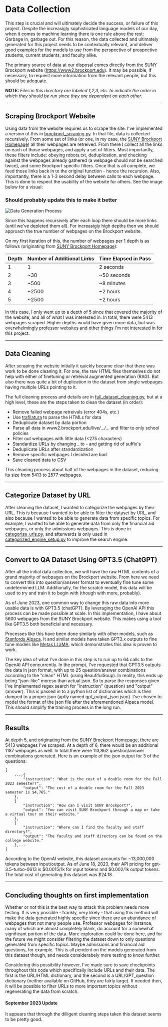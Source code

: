 # Data Collection

This step is crucial and will ultimately decide the success, or failure of this project. Despite the increasigly sophisticated language models of our day, when it comes to machine learning there is one rule above the rest:  Garbage in, garbage out. For this reason, the data collected and ultimately generated for this project needs to be contextually relevant, and deliver good examples for the models to use from the perspective of prospective students, current students, and faculty alike.

The primary source of data at our disposal comes directly from the SUNY Brockport website (https://www2.brockport.edu). It may be possible, if necessary, to request more information from the relevant people, but this should be adequate. 

**NOTE:** *Files in this directory are labeled 1,2,3, etc. to indicate the order in which they should be run since they are dependent on each other.*

---
## Scraping Brockport Website

Using data from the website requires us to scrape the site. I've implemented a version of this in [brockport_scraping.py](./brockport_scraping.py). In that file, data is collected recursively. From some set of links (or one, in my case, the [SUNY Brockport Homepage](https://www2.brockport.edu/)) all their webpages are retreived. From there I collect all the links on each of those webpages, and apply a set of filters. Most importantly, these filters include: obeying robots.txt, deduplication, and checking against the webpages already gathered (a webpage should not be searched twice), and some Brockport specific filters. Once that is all complete, we feed those links back in to the original function - hence the recursion. Also, importantly, there is a 1-3 second delay between calls to each webpage. This is done to respect the usability of the website for others. See the image below for a visual:

### **Should probably update this to make it better**
![Data Generation Process](https://i.ibb.co/KjnySP1/cycle-white.png)

Since this happens recursively after each loop there should be more links (until we've depleted them all). For increasigly high depths then we should approach the true number of webpages on the Brockport website.

On my first iteration of this, the number of webpages per 1 depth is as follows (originating from [SUNY Brockport Homepage](https://www2.brockport.edu/)):

| Depth | Number of Additional Links | Time Elapsed in Pass |
|-------|----------------------------|----------------------|
| 1     | 1                          | 2 seconds            |
| 2     | ~30                        | ~50 seconds          |
| 3     | ~500                       | ~8 minutes           |
| 4     | ~2500                      | ~2 hours             |
| 5     | ~2500                      | ~2 hours             |

In this case, I only went up to a depth of 5 since that covered the majority of the website, and all of what I was interested in. In total, there were 5413 webpages scraped. Higher depths would have given more data, but was overwhelmingly professor websites and other things I'm not interested in for this project.

---
## Data Cleaning

After scraping the website initially it quickly became clear that there was work to be done cleaning it. For one, the raw HTML files themselves do not help with either of finetuning or retreival augmented generation (RAG). But also there was quite a bit of duplication in the dataset from single webpages having multiple URLs pointing to it.

The full cleaning process and details are in [full_dataset_cleaning.py](./full_dataset_cleaning.py), but at a high level, these are the steps taken to clean the dataset (in order):

- Remove failed webpage retreivals (error 404s, etc.)
- Use [trafilatura](https://trafilatura.readthedocs.io/en/latest/) to parse the HTMLs for data
- Deduplicate dataset by data portion
- Parse all data in www2.brockport.edu/live/.../... and filter to only school policies
- Filter out webpages with little data (<275 characters)
- Standardize URLs by changing _ to - and getting rid of suffix's
- Deduplicate URLs after standardization
- Remove specific webpages I decided are bad
- Save cleaned data to CSV

This cleaning process about half of the webpages in the dataset, reducing its size from 5413 to 2577 webpages. 

---
## Categorize Dataset by URL

After cleaning the dataset, I wanted to categorize the webpages by their URL. This is because I wanted to be able to filter the dataset by URL, and also because I wanted to be able to generate data from specific topics. For example, I wanted to be able to generate data from only the financial aid webpages, or only the admissions webpages. This is done in [categorize_urls.py](./categorize_urls.py), and afterwards is only used in [categorized_engine_setup.py](../chatgpt_pe/categorized_engine_setup.py) to improve the search engine.

---
## Convert to QA Dataset Using GPT3.5 (ChatGPT)

After all the initial data collection, we will have the raw HTML contents of a grand majority of webpages on the Brockport website. From here we need to convert this into question/answer format to eventually fine tune some undetermined LLM. Additionally, for the scratch model, this data will be used to try and train it to begin with (though with more, probably). 

As of June 2023, one common way to change this raw data into more usable data is with GPT3.5 (chatGPT). By leveraging the OpenAI API this process can be made possible at scale. In this implementation, I have about 5600 webpages from the SUNY Brockport website. This makes using a tool like GPT3.5 both beneficial and necessary. 

Processes like this have been done similarly with other models, such as [Stanfords Alpaca](https://github.com/tatsu-lab/stanford_alpaca). It and similar models have taken GPT3.x outputs to fine tune models like [Metas LLaMA](https://github.com/facebookresearch/llama), which demonstrates this idea is proven to work.

The key idea of what I've done in this step is to run up to 64 calls to the OpenAI API concurrently. In the prompt, I've requested that GPT3.5 outputs the data in json format, with up to 25 question/answer combinations according to the "clean" HTML (using BeautifulSoup). In reality, this ends up being "json-like" moreso than actual json. So to parse the responses given I've implemented regex search for "instruction" (question) and "output" (answer). This is passed in to a python list of dictionaries which is then dumped to a proper json (aptly named gpt_output_json.json). I've chosen to model the format of the json file after the aforementioned Alpaca model. This should simplify the training process in the long run.

---
## Results

At depth 5, and originating from the [SUNY Brockport Homepage](https://www2.brockport.edu/), there are 5413 webpages I've scraped. At a depth of 6, there would be an additional 1187 webpages as well. In total there were 113,862 question/answer combinations generated. Here is an example of the json output for 3 of the questions:

```
[
    ...,{
        "instruction": "What is the cost of a double room for the Fall 2023 semester?",
        "output": "The cost of a double room for the Fall 2023 semester is $4,765."
    },
    {
        "instruction": "How can I visit SUNY Brockport?",
        "output": "You can visit SUNY Brockport through a map or take a virtual tour on their website."
    },
    {
        "instruction": "Where can I find the faculty and staff directory?",
        "output": "The faculty and staff directory can be found on the college website."
    },...
]
```

According to the OpenAI website, this dataset accounts for ~13,000,000 tokens between input/output. As of June 18, 2023, their API pricing for gpt-3.5-turbo-0613 is $0.0015/1k for input tokens and $0.002/1k output tokens. The total cost of generating this dataset was $24.18.

---
## Concluding thoughts on first implementation

Whether or not this is the best way to attack this problem needs more testing. It is very possible - frankly, very likely - that using this method will make the data generated highly specific since there are an abundance of webpages that not many people use. Professor webpages for instance, many of which are almost completely blank, do account for a somewhat significant portion of the data. More exploration could be done here, and for the future we might consider filtering the dataset down to only questions generated from specific topics. Maybe admissions and financial aid questions, for example. This is all pendent on the models generated from this dataset though, and needs considerabely more testing to know further.

Considering this possibility however, I've made sure to save checkpoints throughout this code which specifically include URLs and their data. The first is the URL/HTML dictionary, and the second is a URL/GPT_question dictionary (neither available on GitHub, they are fairly large). If needed then, it will be possible to filter URLs to more important topics without regenerating the data from scratch.

#### September 2023 Update

It appears that through the dilligent cleaning steps taken this dataset seems to be pretty good.
